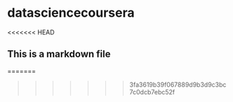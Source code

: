 # datasciencecoursera
<<<<<<< HEAD
## This is a markdown file
=======

>>>>>>> 3fa3619b39f067889d9b3d9c3bc7c0dcb7ebc52f
